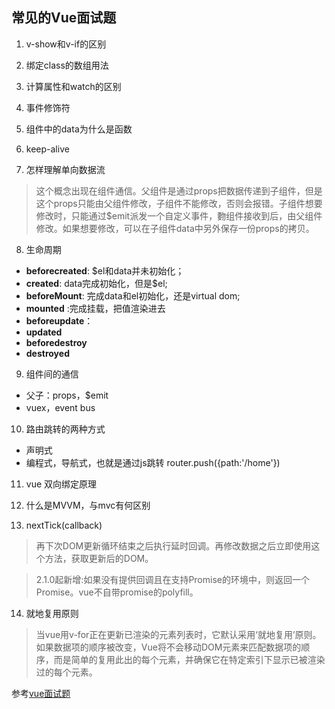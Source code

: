 ## 常见的Vue面试题

1. v-show和v-if的区别

2. 绑定class的数组用法

3. 计算属性和watch的区别

4. 事件修饰符

5. 组件中的data为什么是函数

6. keep-alive

7. 怎样理解单向数据流

> 这个概念出现在组件通信。父组件是通过props把数据传递到子组件，但是这个props只能由父组件修改，子组件不能修改，否则会报错。子组件想要修改时，只能通过$emit派发一个自定义事件，覅组件接收到后，由父组件修改。如果想要修改，可以在子组件data中另外保存一份props的拷贝。

8. 生命周期

* **beforecreated**: $el和data并未初始化；
* **created**: data完成初始化，但是$el;
* **beforeMount**: 完成data和el初始化，还是virtual dom;
* **mounted** :完成挂载，把值渲染进去
* **beforeupdate**：
* **updated**
* **beforedestroy**
* **destroyed**

9. 组件间的通信

* 父子：props，$emit
* vuex，event bus

10. 路由跳转的两种方式

* 声明式 <router-link to='home'></router-link>
* 编程式，导航式，也就是通过js跳转 router.push({path:'/home'})

11. vue 双向绑定原理

12. 什么是MVVM，与mvc有何区别

13. nextTick(callback)

> 再下次DOM更新循环结束之后执行延时回调。再修改数据之后立即使用这个方法，获取更新后的DOM。

> 2.1.0起新增:如果没有提供回调且在支持Promise的环境中，则返回一个Promise。vue不自带promise的polyfill。

14. 就地复用原则

> 当vue用v-for正在更新已渲染的元素列表时，它默认采用‘就地复用’原则。如果数据项的顺序被改变，Vue将不会移动DOM元素来匹配数据项的顺序，而是简单的复用此出的每个元素，并确保它在特定索引下显示已被渲染过的每个元素。








参考[vue面试题](https://juejin.im/post/5c97002b6fb9a070aa5cf60b?utm_source=gold_browser_extension#comment)